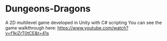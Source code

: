 # Dungeons-Dragons
A 2D multilevel game developed in Unity with C# scripting 
You can see the game walkthrough here:
https://www.youtube.com/watch?v=f1kjZrT0tCE&t=41s
